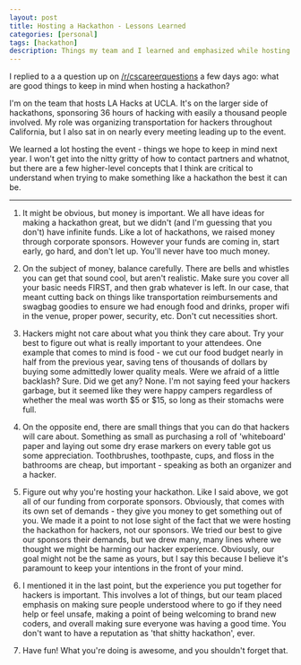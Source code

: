 ```yaml
---
layout: post
title: Hosting a Hackathon - Lessons Learned
categories: [personal]
tags: [hackathon]
description: Things my team and I learned and emphasized while hosting LA Hacks, a major university hackathon hosted at UCLA.
---
```


I replied to a a question up on [/r/cscareerquestions](https://www.reddit.com/r/cscareerquestions) a few days ago: what are good
things to keep in mind when hosting a hackathon?

I'm on the team that hosts LA Hacks at UCLA. It's on the larger side of hackathons, sponsoring 36 hours of hacking with
easily a thousand people involved. My role was organizing transportation for hackers throughout California, but I also sat in on
nearly every meeting leading up to the event. 

We learned a lot hosting the event - things we hope to keep in mind next year. I won't get into the nitty gritty of how to 
contact partners and whatnot, but there are a few higher-level concepts that I think are critical to understand when trying to make
something like a hackathon the best it can be.

***
1. It might be obvious, but money is important. We all have ideas for making a hackathon great, but we didn't (and I'm guessing that you don't) have infinite funds. Like a lot of hackathons, we raised money through corporate sponsors. However your funds are coming in, start early, go hard, and don't let up. You'll never have too much money.

2. On the subject of money, balance carefully. There are bells and whistles you can get that sound cool, but aren't realistic. Make sure you cover all your basic needs FIRST, and then grab whatever is left. In our case, that meant cutting back on things like transportation reimbursements and swagbag goodies to ensure we had enough food and drinks, proper wifi in the venue, proper power, security, etc. Don't cut necessities short.

3. Hackers might not care about what you think they care about. Try your best to figure out what is really important to your attendees. One example that comes to mind is food - we cut our food budget nearly in half from the previous year, saving tens of thousands of dollars by buying some admittedly lower quality meals. Were we afraid of a little backlash? Sure. Did we get any? None. I'm not saying feed your hackers garbage, but it seemed like they were happy campers regardless of whether the meal was worth $5 or $15, so long as their stomachs were full.

4. On the opposite end, there are small things that you can do that hackers will care about. Something as small as purchasing a roll of 'whiteboard' paper and laying out some dry erase markers on every table got us some appreciation. Toothbrushes, toothpaste, cups, and floss in the bathrooms are cheap, but important - speaking as both an organizer and a hacker.

5. Figure out why you're hosting your hackathon. Like I said above, we got all of our funding from corporate sponsors. Obviously, that comes with its own set of demands - they give you money to get something out of you. We made it a point to not lose sight of the fact that we were hosting the hackathon for hackers, not our sponsors. We tried our best to give our sponsors their demands, but we drew many, many lines where we thought we might be harming our hacker experience. Obviously, our goal might not be the same as yours, but I say this because I believe it's paramount to keep your intentions in the front of your mind.

6. I mentioned it in the last point, but the experience you put together for hackers is important. This involves a lot of things, but our team placed emphasis on making sure people understood where to go if they need help or feel unsafe, making a point of being welcoming to brand new coders, and overall making sure everyone was having a good time. You don't want to have a reputation as 'that shitty hackathon', ever.

7. Have fun! What you're doing is awesome, and you shouldn't forget that.



